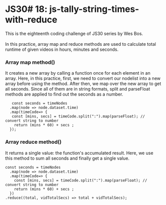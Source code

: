 # JS30# 18: js-tally-string-times-with-reduce
This is the eighteenth coding challenge of JS30 series by Wes Bos.<br><br>
In this practice, array map and reduce methods are used to calculate total runtime of given videos in hours, minutes and seconds.
### Array map method() 
It creates a new array by calling a function once for each element in an array. Here, in this practice, first, we need to convert our nodelist into a new array before using the method. After then, we map over the new array to get all seconds. Since all of them are in string formats, split and parseFloat methods are applied to find out the seconds as a number.
```const timeNodes = [...document.querySelectorAll("[data-time]")];
   const seconds = timeNodes
  .map(node => node.dataset.time)
  .map(timeCode=> {
   const [mins, secs] = timeCode.split(":").map(parseFloat); // convert string to number
    return (mins * 60) + secs ;
  }); 
  ```
### Array reduce method()
It returns a single value: the function's accumulated result. Here, we use this method to sum all seconds and finally get a single value.
```
const seconds = timeNodes
  .map(node => node.dataset.time)
  .map(timeCode=> {
    const [mins, secs] = timeCode.split(":").map(parseFloat); // convert string to number
    return (mins * 60) + secs ;
  }) 
.reduce((total, vidTotalSecs) => total + vidTotalSecs);
```
